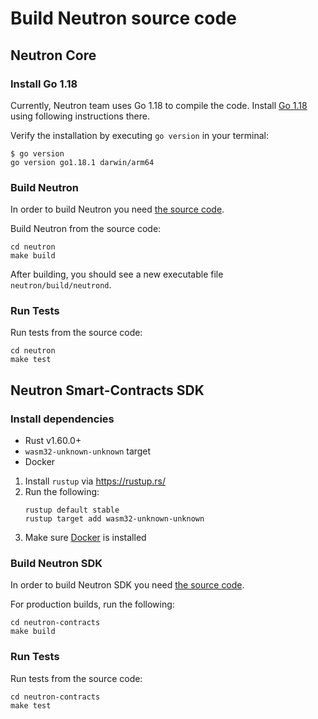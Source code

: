 # Build Neutron source code

## Neutron Core

### Install Go 1.18
Currently, Neutron team uses Go 1.18 to compile the code.
Install [Go 1.18](https://go.dev/doc/install) using following instructions there.

Verify the installation by executing `go version` in your terminal:
```shell
$ go version
go version go1.18.1 darwin/arm64
```

### Build Neutron
In order to build Neutron you need [the source code](https://github.com/neutron-org/neutron).

Build Neutron from the source code:

```shell
cd neutron
make build
```

After building, you should see a new executable file `neutron/build/neutrond`.

### Run Tests
Run tests from the source code:

```shell
cd neutron
make test
```

## Neutron Smart-Contracts SDK

### Install dependencies

- Rust v1.60.0+
- `wasm32-unknown-unknown` target
- Docker

1. Install `rustup` via https://rustup.rs/
2. Run the following:
    ```shell
    rustup default stable
    rustup target add wasm32-unknown-unknown
    ```
3. Make sure [Docker](https://www.docker.com/) is installed

### Build Neutron SDK
In order to build Neutron SDK you need [the source code](https://github.com/neutron-org/neutron-sdk).

For production builds, run the following:
```shell
cd neutron-contracts
make build
```

### Run Tests
Run tests from the source code:

```shell
cd neutron-contracts
make test
```
